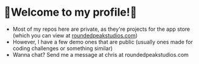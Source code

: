 # 👋Welcome to my profile!👋 #

- Most of my repos here are private, as they're projects for the app store (which you can view at [roundedpeakstudios.com](https://roundedpeakstudios.com))
- However, I have a few demo ones that are public (usually ones made for coding challenges or something similar)
- Wanna chat? Send me a message at chris at roundedpeakstudios.com
